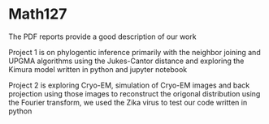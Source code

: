 # Math127
The PDF reports provide a good description of our work

Project 1 is on phylogentic inference primarily with the neighbor joining and UPGMA algorithms using the Jukes-Cantor distance and exploring the Kimura model
  written in python and jupyter notebook

Project 2 is exploring Cryo-EM, simulation of Cryo-EM images and back projection using those images to reconstruct the origonal distribution using the Fourier transform, we used the Zika virus to test our code
  written in python
